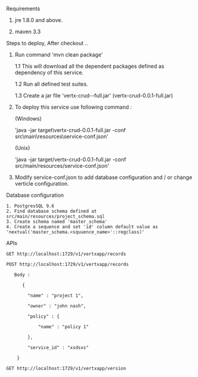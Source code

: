 

Requirements 

1. jre 1.8.0 and above.

2. maven 3.3



Steps to deploy, After checkout ..

1. Run command 'mvn clean package'

	1.1 This will download all the dependent packages defined as dependency of this service.

	1.2 Run all defined test suites.

	1.3 Create a jar file 'vertx-crud-<version>-full.jar' (vertx-crud-0.0.1-full.jar)

2. To deploy this service use following command :

	(Windows)
	
	'java -jar target\vertx-crud-0.0.1-full.jar -conf src\main\resources\service-conf.json'
	
	(Unix)
	
	'java -jar target/vertx-crud-0.0.1-full.jar -conf src/main/resources/service-conf.json'
	
3. Modify service-conf.json to add database configuration and / or change verticle configuration.
	
Database configuration

	1. PostgresSQL 9.6
	2. Find database schema defined at src/main/resources/project_schema.sql
	3. Create schema named 'master_schema'
	4. Create a sequence and set 'id' column default value as 'nextval('master_schema.<squuence_name>'::regclass)'
	
	
APIs

	GET http://localhost:1729/v1/vertxapp/records
	
	POST http://localhost:1729/v1/vertxapp/records
	
	   Body :
	   
	      {
		  
			"name" : "project 1",
			
			"owner" : "john nash",
			
			"policy" : {
			
				"name" : "policy 1"
				
			},
			
			"service_id" : "xsdsxs"
			
		}

	GET http://localhost:1729/v1/vertxapp/version



